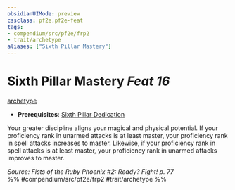 ```yaml
---
obsidianUIMode: preview
cssclass: pf2e,pf2e-feat
tags:
- compendium/src/pf2e/frp2
- trait/archetype
aliases: ["Sixth Pillar Mastery"]
---
```

# Sixth Pillar Mastery  *Feat 16*  
[archetype](/rules/traits/archetype.md)  

- **Prerequisites**: [Sixth Pillar Dedication](/compendium/feats/sixth-pillar-dedication-frp2.md)

Your greater discipline aligns your magical and physical potential. If your proficiency rank in unarmed attacks is at least master, your proficiency rank in spell attacks increases to master. Likewise, if your proficiency rank in spell attacks is at least master, your proficiency rank in unarmed attacks improves to master.

*Source: Fists of the Ruby Phoenix #2: Ready? Fight! p. 77*  
%% #compendium/src/pf2e/frp2 #trait/archetype %%